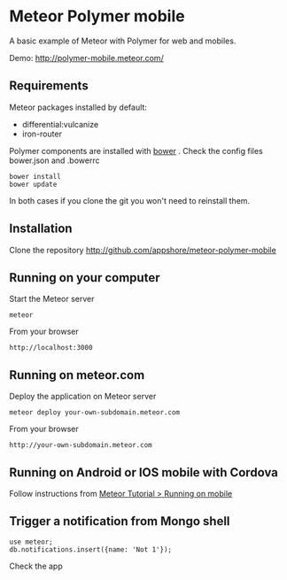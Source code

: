 # Meteor Polymer mobile
A basic example of Meteor with Polymer for web and mobiles.

Demo: http://polymer-mobile.meteor.com/

## Requirements
Meteor packages installed by default: 
- differential:vulcanize
- iron-router

Polymer components are installed with [bower](http://bower.io/) . Check the config files bower.json and .bowerrc
```
bower install
bower update
```

In both cases if you clone the git you won't need to reinstall them.

## Installation
Clone the repository http://github.com/appshore/meteor-polymer-mobile

## Running on your computer
Start the Meteor server
```
meteor
```
From your browser
```
http://localhost:3000
```

## Running on meteor.com
Deploy the application on Meteor server
```
meteor deploy your-own-subdomain.meteor.com
```
From your browser
```
http://your-own-subdomain.meteor.com
```

## Running on Android or IOS mobile with Cordova
Follow instructions from [Meteor Tutorial > Running on mobile](https://www.meteor.com/try/7)

## Trigger a notification from Mongo shell
```
use meteor;
db.notifications.insert({name: 'Not 1'});
```
Check the app

